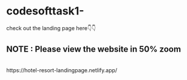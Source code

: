 # codesofttask1-
check out the landing page here👇👇<br>
<h2>NOTE : Please view the website in 50% zoom </h2><br>
https://hotel-resort-landingpage.netlify.app/
